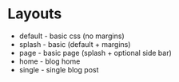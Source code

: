 # Layouts

* default - basic css (no margins)
* splash - basic (default + margins)
* page - basic page (splash + optional side bar)
* home - blog home
* single - single blog post
